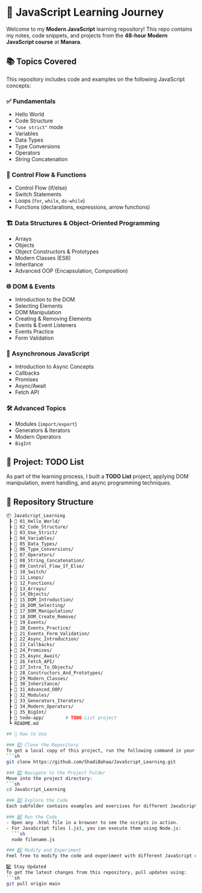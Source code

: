 # 🚀 JavaScript Learning Journey  

Welcome to my **Modern JavaScript** learning repository! This repo contains my notes, code snippets, and projects from the **48-hour Modern JavaScript course** at **Manara**.  

## 📚 Topics Covered  
This repository includes code and examples on the following JavaScript concepts:  

### ✅ Fundamentals  
- Hello World  
- Code Structure  
- `"use strict"` mode  
- Variables  
- Data Types  
- Type Conversions  
- Operators  
- String Concatenation  

### 🔄 Control Flow & Functions  
- Control Flow (if/else)  
- Switch Statements  
- Loops (`for`, `while`, `do-while`)  
- Functions (declarations, expressions, arrow functions)  

### 🏗️ Data Structures & Object-Oriented Programming  
- Arrays  
- Objects  
- Object Constructors & Prototypes  
- Modern Classes (ES6)  
- Inheritance  
- Advanced OOP (Encapsulation, Composition)  

### 🌐 DOM & Events  
- Introduction to the DOM  
- Selecting Elements  
- DOM Manipulation  
- Creating & Removing Elements  
- Events & Event Listeners  
- Events Practice  
- Form Validation  

### 🔄 Asynchronous JavaScript  
- Introduction to Async Concepts  
- Callbacks  
- Promises  
- Async/Await  
- Fetch API  

### 🛠️ Advanced Topics  
- Modules (`import/export`)  
- Generators & Iterators  
- Modern Operators  
- `BigInt`  

## 📌 Project: TODO List  
As part of the learning process, I built a **TODO List** project, applying DOM manipulation, event handling, and async programming techniques.  

## 📂 Repository Structure  
```bash
📦 JavaScript_Learning  
 ┣ 📂 01_Hello_World/  
 ┣ 📂 02_Code_Structure/  
 ┣ 📂 03_Use_Strict/  
 ┣ 📂 04_Variables/  
 ┣ 📂 05_Data_Types/  
 ┣ 📂 06_Type_Conversions/  
 ┣ 📂 07_Operators/  
 ┣ 📂 08_String_Concatenation/  
 ┣ 📂 09_Control_Flow_If_Else/  
 ┣ 📂 10_Switch/  
 ┣ 📂 11_Loops/  
 ┣ 📂 12_Functions/  
 ┣ 📂 13_Arrays/  
 ┣ 📂 14_Objects/  
 ┣ 📂 15_DOM_Introduction/  
 ┣ 📂 16_DOM_Selecting/  
 ┣ 📂 17_DOM_Manipulation/  
 ┣ 📂 18_DOM_Create_Remove/  
 ┣ 📂 19_Events/  
 ┣ 📂 20_Events_Practice/  
 ┣ 📂 21_Events_Form_Validation/  
 ┣ 📂 22_Async_Introduction/  
 ┣ 📂 23_Callbacks/  
 ┣ 📂 24_Promises/  
 ┣ 📂 25_Async_Await/  
 ┣ 📂 26_Fetch_API/  
 ┣ 📂 27_Intro_To_Objects/  
 ┣ 📂 28_Constructors_And_Prototypes/  
 ┣ 📂 29_Modern_Classes/  
 ┣ 📂 30_Inheritance/  
 ┣ 📂 31_Advanced_OOP/  
 ┣ 📂 32_Modules/  
 ┣ 📂 33_Generators_Iterators/  
 ┣ 📂 34_Modern_Operators/  
 ┣ 📂 35_BigInt/  
 ┣ 📂 todo-app/        # TODO List project  
 ┗ README.md  

## 🚀 How to Use  

### 1️⃣ Clone the Repository  
To get a local copy of this project, run the following command in your terminal:  
```sh
git clone https://github.com/ShadiBahaa/JavaScript_Learning.git

### 2️⃣ Navigate to the Project Folder
Move into the project directory:
```sh
cd JavaScript_Learning

### 3️⃣ Explore the Code
Each subfolder contains examples and exercises for different JavaScript topics. You can open them in your preferred code editor (e.g., VS Code).

### 4️⃣ Run the Code
- Open any .html file in a browser to see the scripts in action.
- For JavaScript files (.js), you can execute them using Node.js:
  ```sh
  node filename.js

### 5️⃣ Modify and Experiment
Feel free to modify the code and experiment with different JavaScript concepts.

6️⃣ Stay Updated
To get the latest changes from this repository, pull updates using:
```sh
git pull origin main


